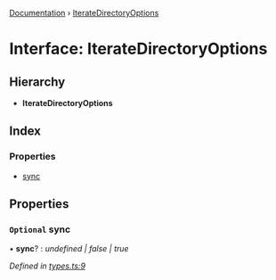 [Documentation](../README.md) › [IterateDirectoryOptions](iteratedirectoryoptions.md)

# Interface: IterateDirectoryOptions

## Hierarchy

* **IterateDirectoryOptions**

## Index

### Properties

* [sync](iteratedirectoryoptions.md#optional-sync)

## Properties

### `Optional` sync

• **sync**? : *undefined | false | true*

*Defined in [types.ts:9](https://github.com/dylanaubrey/repodog/blob/aaed031/packages/helpers/src/types.ts#L9)*
